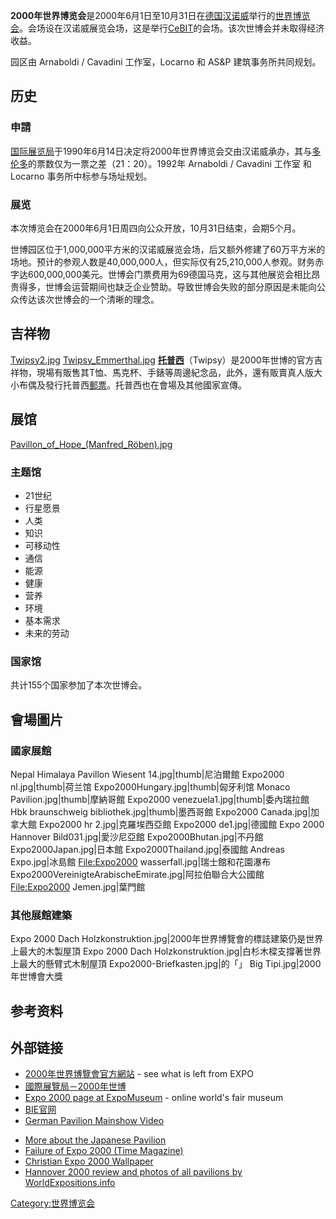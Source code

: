 **2000年世界博览会**是2000年6月1日至10月31日在[德国](../Page/德国.md "wikilink")[汉诺威](../Page/汉诺威.md "wikilink")举行的[世界博览会](https://zh.wikipedia.org/wiki/世界博览会 "wikilink")。会场设在汉诺威展览会场，这是举行[CeBIT](../Page/CeBIT.md "wikilink")的会场。该次世博会并未取得经济收益。

园区由 Arnaboldi / Cavadini 工作室，Locarno 和 AS\&P 建筑事务所共同规划。

## 历史

### 申請

[国际展览局](../Page/国际展览局.md "wikilink")于1990年6月14日决定将2000年世界博览会交由汉诺威承办，其与[多伦多](../Page/多伦多.md "wikilink")的票数仅为一票之差（21：20）。1992年 Arnaboldi / Cavadini 工作室 和 Locarno 事务所中标参与场址规划。

### 展览

本次博览会在2000年6月1日周四向公众开放，10月31日结束，会期5个月。

世博园区位于1,000,000平方米的汉诺威展览会场，后又额外修建了60万平方米的场地。预计的参观人数是40,000,000人，但实际仅有25,210,000人参观。财务赤字达600,000,000美元。世博会门票费用为69德国马克，这与其他展览会相比昂贵得多，世博会运营期间也缺乏企业赞助。导致世博会失败的部分原因是未能向公众传达该次世博会的一个清晰的理念。

## 吉祥物

[Twipsy2.jpg](https://zh.wikipedia.org/wiki/File:Twipsy2.jpg "fig:Twipsy2.jpg") [Twipsy_Emmerthal.jpg](https://zh.wikipedia.org/wiki/File:Twipsy_Emmerthal.jpg "fig:Twipsy_Emmerthal.jpg") **[托普西](../Page/托普西.md "wikilink")**（Twipsy）是2000年世博的官方吉祥物，現場有販售其T恤、馬克杯、手錶等周邊紀念品，此外，還有販賣真人版大小布偶及發行托普西[郵票](https://zh.wikipedia.org/wiki/郵票 "wikilink")。托普西也在會場及其他國家宣傳。

## 展馆

[Pavillon_of_Hope_(Manfred_Röben).jpg](https://zh.wikipedia.org/wiki/File:Pavillon_of_Hope_\(Manfred_Röben\).jpg "fig:Pavillon_of_Hope_(Manfred_Röben).jpg")

### 主题馆

  - 21世纪
  - 行星愿景
  - 人类
  - 知识
  - 可移动性
  - 通信
  - 能源
  - 健康
  - 营养
  - 环境
  - 基本需求
  - 未来的劳动

### 国家馆

共计155个国家参加了本次世博会。

## 會場圖片

### 國家展館

Nepal Himalaya Pavillon Wiesent 14.jpg|thumb|尼泊爾館 Expo2000 nl.jpg|thumb|荷兰馆 Expo2000Hungary.jpg|thumb|匈牙利馆 Monaco Pavilion.jpg|thumb|摩納哥館 Expo2000 venezuela1.jpg|thumb|委內瑞拉館 Hbk braunschweig bibliothek.jpg|thumb|墨西哥館 Expo2000 Canada.jpg|加拿大館 Expo2000 hr 2.jpg|克羅埃西亞館 Expo2000 de1.jpg|德國館 Expo 2000 Hannover Bild031.jpg|愛沙尼亞館 Expo2000Bhutan.jpg|不丹館 Expo2000Japan.jpg|日本館 Expo2000Thailand.jpg|泰國館 Andreas Expo.jpg|冰島館 <File:Expo2000> wasserfall.jpg|瑞士館和花園瀑布 Expo2000VereinigteArabischeEmirate.jpg|阿拉伯聯合大公國館 <File:Expo2000> Jemen.jpg|葉門館

### 其他展館建築

Expo 2000 Dach Holzkonstruktion.jpg|2000年世界博覽會的標誌建築仍是世界上最大的木製屋頂 Expo 2000 Dach Holzkonstruktion.jpg|白杉木樑支撐著世界上最大的懸臂式木制屋頂 Expo2000-Briefkasten.jpg|的「」 Big Tipi.jpg|2000年世博會大獎

## 参考资料

## 外部链接

  - [2000年世界博覽會官方網站](http://www.expo2000.org/) - see what is left from EXPO
  - [國際展覽局－2000年世博](http://www.bie-paris.org/site/en/2000-hannover)
  - [Expo 2000 page at ExpoMuseum](http://www.expomuseum.com/2000) - online world's fair museum
  - [BIE官网](http://www.bie-paris.org/site/en/2000-hannover)
  - [German Pavilion Mainshow Video](http://www.filmbilder.de/en/studio/expo2000.html#)

<!-- end list -->

  - [More about the Japanese Pavilion](https://web.archive.org/web/20061018202653/http://www.designboom.com/history/ban_expo.html)
  - [Failure of Expo 2000 (Time Magazine)](http://www.time.com/time/europe/magazine/2000/0828/expos.html)
  - [Christian Expo 2000 Wallpaper](http://www.expowal.dobro.de)
  - [Hannover 2000 review and photos of all pavilions by WorldExpositions.info](http://worldexpositions.info/)

[Category:世界博览会](https://zh.wikipedia.org/wiki/Category:世界博览会 "wikilink")